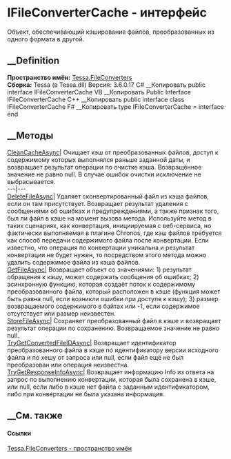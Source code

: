# IFileConverterCache - интерфейс
Объект, обеспечивающий кэширование файлов, преобразованных из одного формата в
другой.
## __Definition
 **Пространство имён:** [Tessa.FileConverters](N_Tessa_FileConverters.htm)  
 **Сборка:** Tessa (в Tessa.dll) Версия: 3.6.0.17
C# __Копировать
     public interface IFileConverterCache
VB __Копировать
     Public Interface IFileConverterCache
C++ __Копировать
     public interface class IFileConverterCache
F# __Копировать
     type IFileConverterCache = interface end
##  __Методы
[CleanCacheAsync](M_Tessa_FileConverters_IFileConverterCache_CleanCacheAsync.htm)|
Очищает кэш от преобразованных файлов, доступ к содержимому которых выполнялся
раньше заданной даты, и возвращает результат операции по очистке кэша.
Возвращённое значение не равно null. В случае ошибок очистки исключение не
выбрасывается.  
---|---  
[DeleteFileAsync](M_Tessa_FileConverters_IFileConverterCache_DeleteFileAsync.htm)|
Удаляет сконвертированный файл из кэша файлов, если он там присутствует.
Возвращает результат удаления с сообщениями об ошибках и предупреждениями, а
также признак того, был ли файл в кэше на момент вызова метода. Используйте
метод в таких сценариях, как конвертация, инициируемая с веб-сервиса, но
фактически выполняемая в плагине Chronos, где кэш файлов требуется как способ
передачи содержимого файла после конвертации. Если известно, что операция по
конвертации уникальна и результат конвертации не будет нужен, то посредством
этого метода можно удалить содержимое файла из кэша файлов.  
[GetFileAsync](M_Tessa_FileConverters_IFileConverterCache_GetFileAsync.htm)|
Возвращает объект со значениями: 1) результат обращения к кэшу, может
содержать сообщения об ошибках; 2) асинхронную функцию, которая создаёт поток
к содержимому преобразованного файла, который расположен в кэше (функция может
быть равна null, если возникли ошибки при доступе к кэшу); 3) размер
возвращаемого содержимого в байтах или -1, если содержимое отсутствует или
размер неизвестен.  
[StoreFileAsync](M_Tessa_FileConverters_IFileConverterCache_StoreFileAsync.htm)|
Сохраняет преобразованный файл в кэше и возвращает результат операции по
сохранению. Возвращаемое значение не равно null.  
[TryGetConvertedFileIDAsync](M_Tessa_FileConverters_IFileConverterCache_TryGetConvertedFileIDAsync.htm)|
Возвращает идентификатор преобразованного файла в кэше по идентификатору
версии исходного файла и по хешу от запроса или null, если файл ещё не был
преобразован или операция неизвестна.  
[TryGetResponseInfoAsync](M_Tessa_FileConverters_IFileConverterCache_TryGetResponseInfoAsync.htm)|
Возвращает информацию Info из ответа на запрос по выполнению конвертации,
которая была сохранена в кэше, или null, если либо в кэше нет файла с заданным
идентификатором, либо при конвертации не была указана информация.  
## __См. также
#### Ссылки
[Tessa.FileConverters - пространство имён](N_Tessa_FileConverters.htm)
